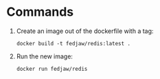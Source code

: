 # Commands

1. Create an image out of the dockerfile with a tag:

   ```CLI
   docker build -t fedjaw/redis:latest .
   ```

2. Run the new image:

   ```CLI
   docker run fedjaw/redis
   ```
